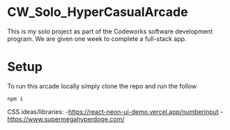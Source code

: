 # CW_Solo_HyperCasualArcade
This is my solo project as part of the Codeworks software development program. We are given one week to complete a full-stack app. 

# Setup
To run this arcade locally simply clone the repo and run the follow
```
npm i
```

CSS ideas/libraries:
  -https://react-neon-ui-demo.vercel.app/numberinput
  -https://www.supermegahyperdoge.com/
